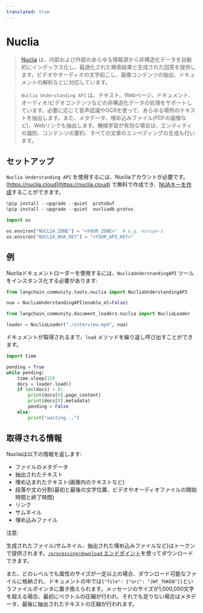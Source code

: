 ```yaml
---
translated: true
---
```


# Nuclia

>[Nuclia](https://nuclia.com) は、内部および外部のあらゆる情報源から非構造化データを自動的にインデックス化し、最適化された検索結果と生成された回答を提供します。ビデオやオーディオの文字起こし、画像コンテンツの抽出、ドキュメントの解析などに対応しています。

>`Nuclia Understanding API` は、テキスト、Webページ、ドキュメント、オーディオ/ビデオコンテンツなどの非構造化データの処理をサポートしています。必要に応じて音声認識やOCRを使って、あらゆる場所のテキストを抽出します。また、メタデータ、埋め込みファイル(PDFの画像など)、Webリンクも抽出します。機械学習が有効な場合は、エンティティの識別、コンテンツの要約、すべての文章のエンベディングの生成も行います。

## セットアップ

`Nuclia Understanding API` を使用するには、Nucliaアカウントが必要です。[https://nuclia.cloud](https://nuclia.cloud) で無料で作成でき、[NUAキーを作成](https://docs.nuclia.dev/docs/docs/using/understanding/intro)することができます。

```python
%pip install --upgrade --quiet  protobuf
%pip install --upgrade --quiet  nucliadb-protos
```

```python
import os

os.environ["NUCLIA_ZONE"] = "<YOUR_ZONE>"  # e.g. europe-1
os.environ["NUCLIA_NUA_KEY"] = "<YOUR_API_KEY>"
```

## 例

Nucliaドキュメントローダーを使用するには、`NucliaUnderstandingAPI` ツールをインスタンス化する必要があります:

```python
from langchain_community.tools.nuclia import NucliaUnderstandingAPI

nua = NucliaUnderstandingAPI(enable_ml=False)
```

```python
from langchain_community.document_loaders.nuclia import NucliaLoader

loader = NucliaLoader("./interview.mp4", nua)
```

ドキュメントが取得されるまで、`load` メソッドを繰り返し呼び出すことができます。

```python
import time

pending = True
while pending:
    time.sleep(15)
    docs = loader.load()
    if len(docs) > 0:
        print(docs[0].page_content)
        print(docs[0].metadata)
        pending = False
    else:
        print("waiting...")
```

## 取得される情報

Nucliaは以下の情報を返します:

- ファイルのメタデータ
- 抽出されたテキスト
- 埋め込まれたテキスト(画像内のテキストなど)
- 段落や文の分割(最初と最後の文字位置、ビデオやオーディオファイルの開始時間と終了時間)
- リンク
- サムネイル
- 埋め込みファイル

注意:

  生成されたファイル(サムネイル、抽出された埋め込みファイルなど)はトークンで提供されます。[`/processing/download` エンドポイント](https://docs.nuclia.dev/docs/api#operation/Download_binary_file_processing_download_get)を使ってダウンロードできます。

  また、どのレベルでも属性のサイズが一定以上の場合、ダウンロード可能なファイルに格納され、ドキュメントの中では`{"file": {"uri": "JWT_TOKEN"}}`というファイルポインタに置き換えられます。メッセージのサイズが1,000,000文字を超える場合、最初にベクトルの圧縮が行われ、それでも足りない場合はメタデータ、最後に抽出されたテキストの圧縮が行われます。
